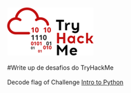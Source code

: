 ![logo](THMlogo-small.png)
<br>
<br>#Write up de desafios do TryHackMe
<br>
<br>
Decode flag of Challenge [Intro to Python](https://github.com/Gleydstone/tryHackMe/tree/main/IntroToPython)
